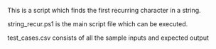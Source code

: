 This is a script which finds the first recurring character in a string.

string_recur.ps1 is the main script file which can be executed.

test_cases.csv consists of all the sample inputs and expected output
